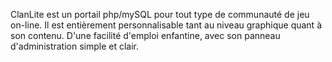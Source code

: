 ClanLite est un portail php/mySQL pour tout type de communauté de jeu on-line. Il est entièrement personnalisable tant au niveau graphique quant à son contenu. D'une facilité d'emploi enfantine, avec son panneau d'administration simple et clair.

